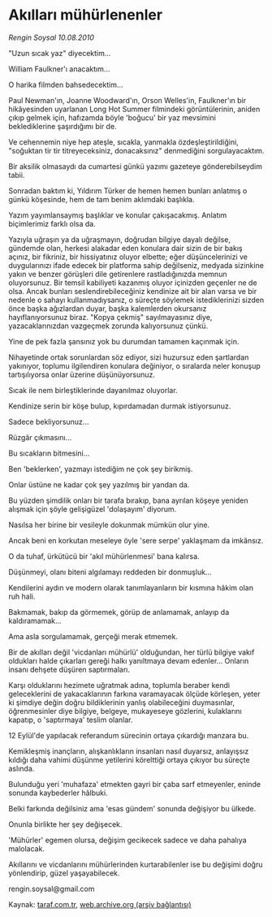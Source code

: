 # Akılları mühürlenenler

*Rengin Soysal 10.08.2010*

<div class="yazi"><p>"Uzun sıcak yaz" diyecektim...</p>
<p>William Faulkner'ı anacaktım...</p>
<p>O harika filmden bahsedecektim...</p>
<p>Paul Newman'ın, Joanne Woodward'ın, Orson Welles'in, Faulkner'ın bir hikâyesinden uyarlanan Long Hot Summer filmindeki görüntülerinin, aniden çıkıp gelmek için, hafızamda böyle 'boğucu' bir yaz mevsimini beklediklerine şaşırdığımı bir de.</p>
<p>Ve cehennemin niye hep ateşle, sıcakla, yanmakla özdeşleştirildiğini, "soğuktan tir tir titreyeceksiniz, donacaksınız" denmediğini sorgulayacaktım.</p>
<p>Bir aksilik olmasaydı da cumartesi günkü yazımı gazeteye gönderebilseydim tabii.</p>
<p>Sonradan baktım ki, Yıldırım Türker de hemen hemen bunları anlatmış o günkü köşesinde, hem de tam benim aklımdaki başlıkla.</p>
<p>Yazım yayımlansaymış başlıklar ve konular çakışacakmış. Anlatım biçimlerimiz farklı olsa da.</p>
<p>Yazıyla uğraşın ya da uğraşmayın, doğrudan bilgiye dayalı değilse, gündemde olan, herkesi alakadar eden konulara dair sizin de bir bakış açınız, bir fikriniz, bir hissiyatınız oluyor elbette; eğer düşüncelerinizi ve duygularınızı ifade edecek bir platforma sahip değilseniz, medyada sizinkine yakın ve benzer görüşleri dile getirenlere rastladığınızda memnun oluyorsunuz. Bir temsil kabiliyeti kazanmış oluyor içinizden geçenler ne de olsa. Ancak bunları seslendirebileceğiniz kendinize ait bir alan varsa ve bir nedenle o sahayı kullanmadıysanız, o süreçte söylemek istediklerinizi sizden önce başka ağızlardan duyar, başka kalemlerden okursanız hayıflanıyorsunuz biraz. "Kopya çekmiş" sayılmayasınız diye, yazacaklarınızdan vazgeçmek zorunda kalıyorsunuz çünkü.</p>
<p>Yine de pek fazla şansınız yok bu durumdan tamamen kaçınmak için.</p>
<p>Nihayetinde ortak sorunlardan söz ediyor, sizi huzursuz eden şartlardan yakınıyor, toplumu ilgilendiren konulara değiniyor, o sıralarda neler konuşup tartışılıyorsa onlar üzerine düşünüyorsunuz.</p>
<p>Sıcak ile nem birleştiklerinde dayanılmaz oluyorlar.</p>
<p>Kendinize serin bir köşe bulup, kıpırdamadan durmak istiyorsunuz.</p>
<p>Sadece bekliyorsunuz...</p>
<p>Rüzgâr çıkmasını...</p>
<p>Bu sıcakların bitmesini...</p>
<p>Ben 'beklerken', yazmayı istediğim ne çok şey birikmiş.</p>
<p>Onlar üstüne ne kadar çok şey yazılmış bir yandan da.</p>
<p>Bu yüzden şimdilik onları bir tarafa bırakıp, bana ayrılan köşeye yeniden alışmak için şöyle gelişigüzel 'dolaşayım' diyorum.</p>
<p>Nasılsa her birine bir vesileyle dokunmak mümkün olur yine.</p>
<p>Ancak beni en korkutan meseleye öyle 'sere serpe' yaklaşmam da imkânsız.</p>
<p>O da tuhaf, ürkütücü bir 'akıl mühürlenmesi' bana kalırsa.</p>
<p>Düşünmeyi, olanı biteni algılamayı reddeden bir donmuşluk...</p>
<p>Kendilerini aydın ve modern olarak tanımlayanların bir kısmına hâkim olan ruh hali.</p>
<p>Bakmamak, bakıp da görmemek, görüp de anlamamak, anlayıp da kaldıramamak...</p>
<p>Ama asla sorgulamamak, gerçeği merak etmemek.</p>
<p>Bir de akılları değil 'vicdanları mühürlü' olduğundan, her türlü bilgiye vakıf oldukları halde çıkarları gereği halkı yanıltmaya devam edenler... Onların insanı dehşete düşüren saptırmaları.</p>
<p>Karşı olduklarını hezimete uğratmak adına, toplumla beraber kendi geleceklerini de yakacaklarının farkına varamayacak ölçüde körleşen, yeter ki şimdiye değin doğru bildiklerinin yanlış olabileceğini duymasınlar, öğrenmesinler diye bilgiye, belgeye, mukayeseye gözlerini, kulaklarını kapatıp, o 'saptırmaya' teslim olanlar.</p>
<p>12 Eylül'de yapılacak referandum sürecinin ortaya çıkardığı manzara bu.</p>
<p>Kemikleşmiş inançların, alışkanlıkların insanları nasıl duyarsız, anlayışsız kıldığı daha vahimi düşünme yetilerini körelttiği ortaya çıkıyor bu süreçte aslında.</p>
<p>Bulunduğu yeri 'muhafaza' etmekten gayri bir çaba sarf etmeyenler, eninde sonunda kaybederler hâlbuki.</p>
<p>Belki farkında değilsiniz ama 'esas gündem' sonunda değişiyor bu ülkede.</p>
<p>Onunla birlikte her şey değişecek.</p>
<p>'Mühürler' egemen olursa, değişim gecikecek sadece ve daha pahalıya malolacak.</p>
<p>Akıllarını ve vicdanlarını mühürlerinden kurtarabilenler ise bu değişimi doğru yönlendirip, güzel yaşayabilecek.</p>
<p>rengin.soysal@gmail.com</p></div>

Kaynak: [taraf.com.tr](http://www.taraf.com.tr:80/rengin-soysal/makale-akillari-muhurlenenler.htm), [web.archive.org (arşiv bağlantısı)](http://web.archive.org/web/20100815060024/http://www.taraf.com.tr:80/rengin-soysal/makale-akillari-muhurlenenler.htm)
